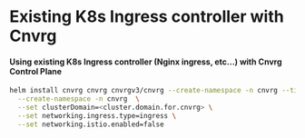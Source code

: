 # Existing K8s Ingress controller with Cnvrg

#### Using existing K8s Ingress controller (Nginx ingress, etc...) with Cnvrg Control Plane 
```bash
helm install cnvrg cnvrg cnvrgv3/cnvrg --create-namespace -n cnvrg --timeout 1500s \
  --create-namespace -n cnvrg  \
  --set clusterDomain=<cluster.domain.for.cnvrg> \
  --set networking.ingress.type=ingress \
  --set networking.istio.enabled=false
```
